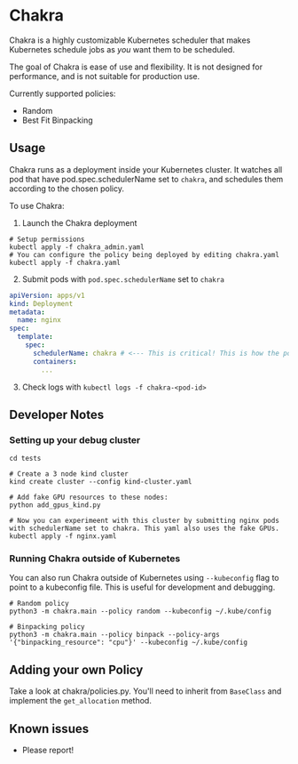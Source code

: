 # Chakra
Chakra is a highly customizable Kubernetes scheduler that makes Kubernetes schedule jobs as _you_ want them to be scheduled.

The goal of Chakra is ease of use and flexibility. It is not designed for performance, and is not suitable for production use.

Currently supported policies:
* Random
* Best Fit Binpacking

## Usage
Chakra runs as a deployment inside your Kubernetes cluster. It watches all pod that have pod.spec.schedulerName set to `chakra`, and schedules them according to the chosen policy.

To use Chakra:
1. Launch the Chakra deployment
```console
# Setup permissions
kubectl apply -f chakra_admin.yaml
# You can configure the policy being deployed by editing chakra.yaml
kubectl apply -f chakra.yaml
```

2. Submit pods with `pod.spec.schedulerName` set to `chakra`
```yaml
apiVersion: apps/v1
kind: Deployment
metadata:
  name: nginx
spec:
  template:
    spec:
      schedulerName: chakra # <--- This is critical! This is how the pod is assigned to Chakra for scheduling.
      containers:
        ...
```

3. Check logs with `kubectl logs -f chakra-<pod-id>`


## Developer Notes
### Setting up your debug cluster
```console
cd tests

# Create a 3 node kind cluster
kind create cluster --config kind-cluster.yaml

# Add fake GPU resources to these nodes:
python add_gpus_kind.py

# Now you can experimeent with this cluster by submitting nginx pods with schedulerName set to chakra. This yaml also uses the fake GPUs.
kubectl apply -f nginx.yaml
```

### Running Chakra outside of Kubernetes
You can also run Chakra outside of Kubernetes using `--kubeconfig` flag to point to a kubeconfig file. This is useful for development and debugging.
```console
# Random policy
python3 -m chakra.main --policy random --kubeconfig ~/.kube/config

# Binpacking policy
python3 -m chakra.main --policy binpack --policy-args '{"binpacking_resource": "cpu"}' --kubeconfig ~/.kube/config
```

## Adding your own Policy
Take a look at chakra/policies.py. You'll need to inherit from `BaseClass` and implement the `get_allocation` method.

## Known issues
* Please report!